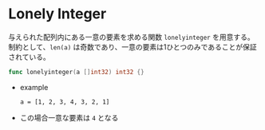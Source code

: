 # Lonely Integer
与えられた配列内にある一意の要素を求める関数 `lonelyinteger` を用意する。  
制約として、`len(a)` は奇数であり、一意の要素は1ひとつのみであることが保証されている。

```go
func lonelyinteger(a []int32) int32 {}
```

* example
    ```
    a = [1, 2, 3, 4, 3, 2, 1]
    ```
* この場合一意な要素は `4` となる